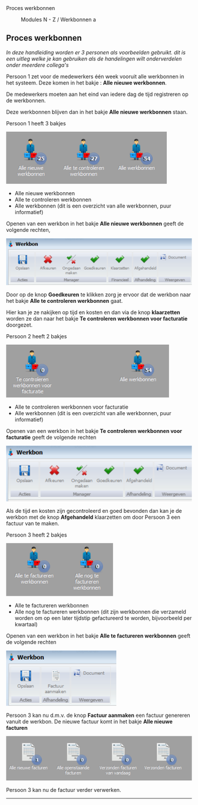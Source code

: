 <properties>
	<page>
		<title>Proces werkbonnen</title>
		<description>Proces werkbonnen</description>
	</page>
	<menu>
		<position>Modules N - Z / Werkbonnen</position> 
		<title>Proces werkbonnen</title>
		<sort>a</sort>
	</menu>
</properties>

## Proces werkbonnen  ##

*In deze handleiding worden er 3 personen als voorbeelden gebruikt. dit is een uitleg welke je kan gebruiken als de handelingen wilt onderverdelen onder meerdere collega's*

Persoon 1 zet voor de medewerkers één week vooruit alle werkbonnen in het systeem. Deze komen in het bakje : **Alle nieuwe werkbonnen**.

De medewerkers moeten aan het eind van iedere dag de tijd registreren op de werkbonnen. 

Deze werkbonnen blijven dan in het bakje **Alle nieuwe werkbonnen** staan.

Persoon 1 heeft 3 bakjes

![](images/1.png)
 
- Alle nieuwe werkbonnen
- Alle te controleren werkbonnen
- Alle werkbonnen (dit is een overzicht van alle werkbonnen, puur informatief)

Openen van een werkbon in het bakje **Alle nieuwe werkbonnen** geeft de volgende rechten,

![](images/2.png)

Door op de knop **Goedkeuren** te klikken zorg je ervoor dat de werkbon naar het bakje **Alle te controleren werkbonnen** gaat.

Hier kan je ze nakijken op tijd en kosten en dan via de knop **klaarzetten** worden ze dan naar het bakje **Te controleren werkbonnen voor facturatie** doorgezet.

Persoon 2 heeft 2 bakjes

![](images/3.png)

- Alle te controleren werkbonnen voor facturatie
- Alle werkbonnen (dit is een overzicht van alle werkbonnen, puur informatief)

Openen van een werkbon in het bakje **Te controleren werkbonnen voor facturatie** geeft de volgende rechten

![](images/4.png)

Als de tijd en kosten zijn gecontroleerd en goed bevonden dan kan je de werkbon met de knop **Afgehandeld** klaarzetten om door Persoon 3 een factuur van te maken.

Persoon 3 heeft 2 bakjes

![](images/5.png)

- Alle te factureren werkbonnen
- Alle nog te factureren werkbonnen (dit zijn werkbonnen die verzameld worden om op een later tijdstip gefactureerd te worden, bijvoorbeeld per kwartaal)

Openen van een werkbon in het bakje **Alle te factureren werkbonnen** geeft de volgende rechten

![](images/6.png)

Persoon 3 kan nu d.m.v. de knop **Factuur aanmaken** een factuur genereren vanuit de werkbon. De nieuwe factuur komt in het bakje **Alle nieuwe facturen**

![](images/7.png)

Persoon 3 kan nu de factuur verder verwerken.

----------